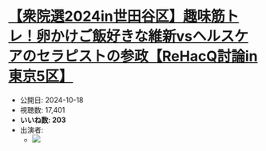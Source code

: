 # [【衆院選2024in世田谷区】趣味筋トレ！卵かけご飯好きな維新vsヘルスケアのセラピストの参政【ReHacQ討論in東京5区】](https://www.youtube.com/watch?v=Yk-qKB13vcg)
-   公開日: 2024-10-18
-   視聴数: 17,401
-   **いいね数: 203**
-   出演者: 
    - [![](https://img.youtube.com/vi/Yk-qKB13vcg/hqdefault.jpg)](https://www.youtube.com/watch?v=Yk-qKB13vcg)
